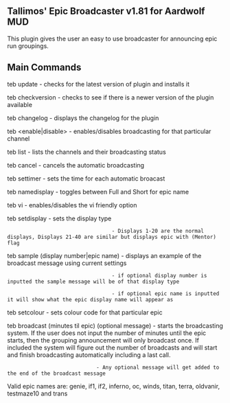 Tallimos' Epic Broadcaster v1.81 for Aardwolf MUD
-------------------------------------------------
This plugin gives the user an easy to use broadcaster for announcing epic run groupings.

Main Commands
-------------
teb update                     - checks for the latest version of plugin and installs it

teb checkversion               - checks to see if there is a newer version of the plugin available

teb changelog                  - displays the changelog for the plugin

teb <enable|disable> <channel> - enables/disables broadcasting for that particular channel
  
teb list                       - lists the channels and their broadcasting status
  
teb cancel                     - cancels the automatic broadcasting
  
teb settimer <minutes>         - sets the time for each automatic broacast
  
teb namedisplay                       - toggles between Full and Short for epic name
  
teb vi                                - enables/disables the vi friendly option
  
teb setdisplay <num>                  - sets the display type
  
                                      - Displays 1-20 are the normal displays, Displays 21-40 are similar but displays epic with (Mentor) flag

teb sample (display number|epic name) - displays an example of the broadcast message using current settings
  
                                      - if optional display number is inputted the sample message will be of that display type
  
                                      - if optional epic name is inputted it will show what the epic display name will appear as

teb setcolour <epic name> <colourcode> - sets colour code for that particular epic

teb broadcast <epic name> (minutes til epic) (optional message) - starts the broadcasting system. If the user does not input
                                 the number of minutes until the epic starts, then the grouping
                                 announcement will only broadcast once. If included the system
                                 will figure out the number of broadcasts and will start and
                                 finish broadcasting automatically including a last call.

                                 - Any optional message will get added to the end of the broadcast message

Valid epic names are: genie, if1, if2, inferno, oc, winds, titan, terra, oldvanir, testmaze10 and trans

